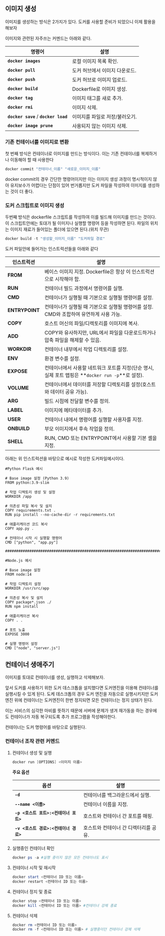 
## 이미지 생성

이미지를 생성하는 방식은 2가지가 있다. 도커를 사용할 준비가 되었으니 이제 활용을 해보자

이미지와 관련된 자주쓰는 커멘드는 아래와 같다. 

| **명령어** | **설명** |
| --- | --- |
| **`docker images`** | 로컬 이미지 목록 확인. |
| **`docker pull`** | 도커 허브에서 이미지 다운로드. |
| **`docker push`** | 도커 허브로 이미지 업로드. |
| **`docker build`** | Dockerfile로 이미지 생성. |
| **`docker tag`** | 이미지 태그를 새로 추가. |
| **`docker rmi`** | 이미지 삭제. |
| **`docker save`** / **`docker load`** | 이미지를 파일로 저장/불러오기. |
| **`docker image prune`** | 사용되지 않는 이미지 삭제. |

### 기존 컨테이너를 이미지로 변환

첫 번째 방식은 컨테이너로 이미지를 만드는 방식이다. 이는 기존 컨테이너를 복제하거나 이동해야 할 때 사용한다

```powershell
docker commit "컨테이너_이름" "새로운_이미지_이름"
```

docker commit의 경우 간단한 명령어이지만 이는 이미지 생성 과정이 명시적이지 않아 유지보수가 어렵다는 단점이 있어 번거롭지만 도커 파일을 작성하여 이미지를 생성하는 것이 더 좋다. 

### 도커 스크립트로 이미지 생성

두번째 방식은 dockerfile 스크립트를 작성하여 이를 빌드해 이미지를 만드는 것이다. 이 스크립트안에는 토대가 될 이미지나 실행할 명령어 등을 작성하면 된다. 파일의 위치는 이미지 재료가 들어있는 폴더에 있으면 된다.(위치 무관)

```powershell
docker build -t "생성할_이미지_이름" "도커파일 경로"
```

도커 파일안에 들어가는 인스트럭션들을 아래와 같다

| **인스트럭션** | **설명** |
| --- | --- |
| **FROM** | 베이스 이미지 지정. Dockerfile은 항상 이 인스트럭션으로 시작해야 함. |
| **RUN** | 컨테이너 빌드 과정에서 명령어를 실행. |
| **CMD** | 컨테이너가 실행될 때 기본으로 실행될 명령어를 설정. |
| **ENTRYPOINT** | 컨테이너가 실행될 때 기본으로 실행될 명령어를 설정. CMD와 조합하여 유연하게 사용 가능. |
| **COPY** | 호스트 머신의 파일/디렉토리를 이미지에 복사. |
| **ADD** | COPY와 유사하지만, URL에서 파일을 다운로드하거나 압축 파일을 해제할 수 있음. |
| **WORKDIR** | 컨테이너 내부에서 작업 디렉토리를 설정. |
| **ENV** | 환경 변수를 설정. |
| **EXPOSE** | 컨테이너에서 사용할 네트워크 포트를 지정(단순 명시, 실제 포트 맵핑은 **`docker run -p`**로 설정). |
| **VOLUME** | 컨테이너에서 데이터를 저장할 디렉토리를 설정(호스트와 데이터 공유 가능). |
| **ARG** | 빌드 시점에 전달할 변수를 정의. |
| **LABEL** | 이미지에 메타데이터를 추가. |
| **USER** | 컨테이너 내에서 명령어를 실행할 사용자를 지정. |
| **ONBUILD** | 부모 이미지에서 후속 작업을 정의. |
| **SHELL** | RUN, CMD 또는 ENTRYPOINT에서 사용할 기본 셸을 지정. |

아래는 위 인스트럭션을 바탕으로 예시로 작성한 도커파일예시이다.

```tsx
#Python Flask 예시  

# Base image 설정 (Python 3.9)
FROM python:3.9-slim

# 작업 디렉토리 생성 및 설정
WORKDIR /app

# 의존성 파일 복사 및 설치
COPY requirements.txt .
RUN pip install --no-cache-dir -r requirements.txt

# 애플리케이션 코드 복사
COPY app.py .

# 컨테이너 시작 시 실행할 명령어
CMD ["python", "app.py"]

###########################################################################

#Node.js 예시  

# Base image 설정
FROM node:14

# 작업 디렉토리 설정
WORKDIR /usr/src/app

# 의존성 복사 및 설치
COPY package*.json ./
RUN npm install

# 애플리케이션 복사
COPY . .

# 포트 노출
EXPOSE 3000

# 실행 명령어 설정
CMD ["node", "server.js"]

```

## 컨테이너 생애주기

이미지를 토대로 컨테이너를 생성, 실행하고 삭제해보자. 

앞서 도커를 사용하기 위한 도커 데스크톱을 설치했다면 도커엔진을 이용해 컨테이너를 실행시킬 수 있게 된다. 도케 데스크톱의 경우 도커 엔진을 자동으로 실행시키지만 도커 엔진 위에 컨테이너는 도커엔진이 한번 정지되면 모든 컨테이너는 정지 상태가 된다. 

이는 서비스의 심각한 마비를 뜻하기 때문에 서버에 문제가 생겨 재가동을 하는 경우에도 컨테이너가 자동 복구되도록 추가 프로그램을 작성해야한다. 

컨테이너는 도커 명령어를 바탕으로 실행된다. 

### 컨테이너 조작 관련 커멘드

1. 컨테이너 생성 및 실행
    
    ```powershell
    docker run [OPTIONS] <이미지 이름>
    ```
    
    **주요 옵션**
    
    | **옵션** | **설명** |
    | --- | --- |
    | **`-d`** | 컨테이너를 백그라운드에서 실행. |
    | **`--name <이름>`** | 컨테이너 이름을 지정. |
    | **`-p <호스트 포트>:<컨테이너 포트>`** | 호스트와 컨테이너 간 포트를 매핑. |
    | **`-v <호스트 경로>:<컨테이너 경로>`** | 호스트와 컨테이너 간 디렉터리를 공유. |
2. 실행중인 컨테이너 확인
    
    ```powershell
    docker ps -a #실행 중이지 않은 모든 컨테이너도 표시
    ```
    
3. 컨테이너 시작 및 재시작
    
    ```powershell
    docker start <컨테이너 ID 또는 이름>
    docker restart <컨테이너 ID 또는 이름>
    ```
    
4. 컨테이너 정지 및 종료
    
    ```powershell
    docker stop <컨테이너 ID 또는 이름>
    docker kill <컨테이너 ID 또는 이름> #컨테이너 강제 종료
    ```
    
5. 컨테이너 삭제
    
    ```powershell
    docker rm <컨테이너 ID 또는 이름>
    docker rm -f <컨테이너 ID 또는 이름> # 실행중이던 컨테이너 강제 삭제
    ```